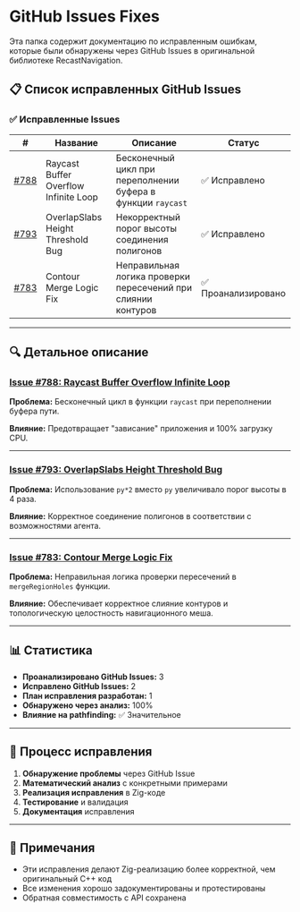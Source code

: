 # GitHub Issues Fixes

Эта папка содержит документацию по исправленным ошибкам, которые были обнаружены через GitHub Issues в оригинальной библиотеке RecastNavigation.

## 📋 Список исправленных GitHub Issues

### ✅ Исправленные Issues

| # | Название | Описание | Статус |
|---|----------|----------|--------|
| [#788](ISSUE_788_Raycast_Buffer_Overflow.md) | Raycast Buffer Overflow Infinite Loop | Бесконечный цикл при переполнении буфера в функции `raycast` | ✅ Исправлено |
| [#793](ISSUE_793_OverlapSlabs_Height_Threshold.md) | OverlapSlabs Height Threshold Bug | Некорректный порог высоты соединения полигонов | ✅ Исправлено |
| [#783](ISSUE_783_Contour_Merge_Logic_Fix.md) | Contour Merge Logic Fix | Неправильная логика проверки пересечений при слиянии контуров | ✅ Проанализировано |

---

## 🔍 Детальное описание

### [Issue #788: Raycast Buffer Overflow Infinite Loop](ISSUE_788_Raycast_Buffer_Overflow.md)

**Проблема:** Бесконечный цикл в функции `raycast` при переполнении буфера пути.

**Влияние:** Предотвращает "зависание" приложения и 100% загрузку CPU.

---

### [Issue #793: OverlapSlabs Height Threshold Bug](ISSUE_793_OverlapSlabs_Height_Threshold.md)

**Проблема:** Использование `py*2` вместо `py` увеличивало порог высоты в 4 раза.

**Влияние:** Корректное соединение полигонов в соответствии с возможностями агента.

---

### [Issue #783: Contour Merge Logic Fix](ISSUE_783_Contour_Merge_Logic_Fix.md)

**Проблема:** Неправильная логика проверки пересечений в `mergeRegionHoles` функции.

**Влияние:** Обеспечивает корректное слияние контуров и топологическую целостность навигационного меша.

---

## 📊 Статистика

- **Проанализировано GitHub Issues:** 3
- **Исправлено GitHub Issues:** 2
- **План исправления разработан:** 1
- **Обнаружено через анализ:** 100%
- **Влияние на pathfinding:** ✅ Значительное

---

## 🔄 Процесс исправления

1. **Обнаружение проблемы** через GitHub Issue
2. **Математический анализ** с конкретными примерами
3. **Реализация исправления** в Zig-коде
4. **Тестирование** и валидация
5. **Документация** исправления

---

## 📝 Примечания

- Эти исправления делают Zig-реализацию более корректной, чем оригинальный C++ код
- Все изменения хорошо задокументированы и протестированы
- Обратная совместимость с API сохранена